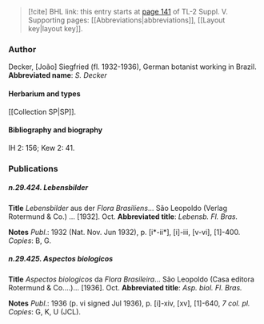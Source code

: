 > [!cite] BHL link: this entry starts at [page 141](https://www.biodiversitylibrary.org/page/33259187) of TL-2 Suppl. V.
> Supporting pages: [[Abbreviations|abbreviations]], [[Layout key|layout key]].

### Author

Decker, \[João\] Siegfried (fl. 1932-1936), German botanist working in Brazil. 
**Abbreviated name**: *S. Decker*

#### Herbarium and types

[[Collection SP|SP]].

#### Bibliography and biography

IH 2: 156; Kew 2: 41.

### Publications

##### n.29.424. Lebensbilder

**Title**
*Lebensbilder* aus der *Flora Brasiliens*... São Leopoldo (Verlag Rotermund & Co.) ... \[1932\]. Oct.
**Abbreviated title**: *Lebensb. Fl. Bras.*

**Notes**
*Publ*.: 1932 (Nat. Nov. Jun 1932), p. \[i\*-ii\*\], \[i\]-iii, \[v-vi\], \[1\]-400. *Copies*: B, G.

##### n.29.425. Aspectos biologicos

**Title**
*Aspectos biologicos* da *Flora Brasileira*... São Leopoldo (Casa editora Rotermund & Co....)... \[1936\]. Oct.
**Abbreviated title**: *Asp. biol. Fl. Bras.*

**Notes**
*Publ*.: 1936 (p. vi signed Jul 1936), p. \[i\]-xiv, \[xv\], \[1\]-640, *7 col. pl. Copies*: G, K, U (JCL).

